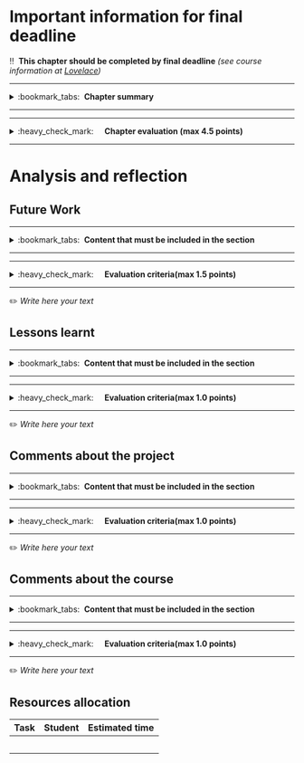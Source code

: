 # Important information for final deadline


:bangbang:&nbsp;&nbsp;**This chapter should be completed by final deadline** *(see course information at [Lovelace](http://lovelace.oulu.fi))*

---
<details>
<summary>
:bookmark_tabs:&nbsp;&nbsp;<strong>Chapter summary</strong>
</summary>

<bloquote>
In this section we would like that you reflect about the work you have done during the course.
<h3>SECTION GOALS:</h3>
<ul>
	<li>Reflect about own learning</li>
	<li>Feedback on course instruction</li>
</ul>
In this section we are going to evaluate also the project management


</bloquote>

</details>

---

---
<details>
<summary>
:heavy_check_mark:&nbsp;&nbsp;&nbsp;&nbsp; <strong>Chapter evaluation (max 4.5 points)</strong>
</summary>

<bloquote>
You can get a maximum of 4.5 points after completing the Analysis and Reflection section.
</bloquote>

</details>

---

# Analysis and reflection

## Future Work

---
<details>
<summary>
:bookmark_tabs:&nbsp;&nbsp;<strong>Content that must be included in the section</strong>
</summary>

<bloquote>
Explain how you would improve your RESTful API and your client application. Try to develop the ideas, and explain why each improvement is needed

</bloquote>

</details>

---

---
<details>
<summary>
:heavy_check_mark:&nbsp;&nbsp;&nbsp;&nbsp; <strong>Evaluation criteria(max 1.5 points)</strong>
</summary>

<bloquote>
<ul>
	<li>Future work is provided and carefully thought out: <strong>1.5</strong></li>
</ul>
</bloquote>

</details>

---



:pencil2: *Write here your text*



## Lessons learnt

---
<details>
<summary>
:bookmark_tabs:&nbsp;&nbsp;<strong>Content that must be included in the section</strong>
</summary>

<bloquote>
Discuss in this section the things that you would have done differently if you started the project after this course ends.

</bloquote>

</details>

---

---
<details>
<summary>
:heavy_check_mark:&nbsp;&nbsp;&nbsp;&nbsp; <strong>Evaluation criteria(max 1.0 points)</strong>
</summary>

<bloquote>
<ul>
	<li>A short reflective description of what was learned while working on the project <strong>1.0</strong></li>
</ul>
</bloquote>

</details>

---



:pencil2: *Write here your text*



## Comments about the project

---
<details>
<summary>
:bookmark_tabs:&nbsp;&nbsp;<strong>Content that must be included in the section</strong>
</summary>

<bloquote>
Comment where you encountered the main difficulties while doing your project work. Discuss about the easiest/most difficult parts of the project. Provide convincing statements.

</bloquote>

</details>

---

---
<details>
<summary>
:heavy_check_mark:&nbsp;&nbsp;&nbsp;&nbsp; <strong>Evaluation criteria(max 1.0 points)</strong>
</summary>

<bloquote>
<ul>
	<li>A short reflective description of the easiest/most difficults parts of the projects <strong>1.0</strong></li>
</ul>
</bloquote>

</details>

---



:pencil2: *Write here your text*



## Comments about the course

---
<details>
<summary>
:bookmark_tabs:&nbsp;&nbsp;<strong>Content that must be included in the section</strong>
</summary>

<bloquote>
Make sincere comments about the course. How this course could be improved? What should be changed? What should not be changed?


</bloquote>

</details>

---

---
<details>
<summary>
:heavy_check_mark:&nbsp;&nbsp;&nbsp;&nbsp; <strong>Evaluation criteria(max 1.0 points)</strong>
</summary>

<bloquote>
<ul>
	<li>Useful course feedback - what we should change, what we should keep: <strong>1.0</strong></li>
</ul>
</bloquote>

</details>

---

:pencil2: *Write here your text*


## Resources allocation
|**Task** | **Student**|**Estimated time**|
|:------: |:----------:|:----------------:|
|||| 
|||| 
|||| 
|||| 
|||| 
